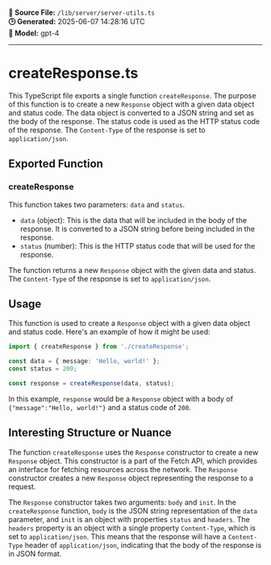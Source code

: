 **📄 Source File:** `/lib/server/server-utils.ts`  
**🕒 Generated:** 2025-06-07 14:28:16 UTC  
**🤖 Model:** gpt-4

---

# createResponse.ts

This TypeScript file exports a single function `createResponse`. The purpose of this function is to create a new `Response` object with a given data object and status code. The data object is converted to a JSON string and set as the body of the response. The status code is used as the HTTP status code of the response. The `Content-Type` of the response is set to `application/json`.

## Exported Function

### createResponse

This function takes two parameters: `data` and `status`.

- `data` (object): This is the data that will be included in the body of the response. It is converted to a JSON string before being included in the response.
- `status` (number): This is the HTTP status code that will be used for the response.

The function returns a new `Response` object with the given data and status. The `Content-Type` of the response is set to `application/json`.

## Usage

This function is used to create a `Response` object with a given data object and status code. Here's an example of how it might be used:

```typescript
import { createResponse } from './createResponse';

const data = { message: 'Hello, world!' };
const status = 200;

const response = createResponse(data, status);
```

In this example, `response` would be a `Response` object with a body of `{"message":"Hello, world!"}` and a status code of `200`.

## Interesting Structure or Nuance

The function `createResponse` uses the `Response` constructor to create a new `Response` object. This constructor is a part of the Fetch API, which provides an interface for fetching resources across the network. The `Response` constructor creates a new `Response` object representing the response to a request.

The `Response` constructor takes two arguments: `body` and `init`. In the `createResponse` function, `body` is the JSON string representation of the `data` parameter, and `init` is an object with properties `status` and `headers`. The `headers` property is an object with a single property `Content-Type`, which is set to `application/json`. This means that the response will have a `Content-Type` header of `application/json`, indicating that the body of the response is in JSON format.